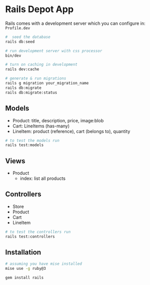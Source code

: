 # Rails Depot App

Rails comes with a development server which you can configure in: `Profile.dev`

```zsh
#  seed the database
rails db:seed

# run development server with css processor
bin/dev

# turn on caching in development
rails dev:cache

# generate & run migrations
rails g migration your_migration_name
rails db:migrate
rails db:migrate:status
```

## Models

- Product: title, description, price, image:blob
- Cart: LineItems (has-many)
- LineItem: product (reference), cart (belongs to), quantity

```zsh
# to test the models run
rails test:models
```

## Views

- Product
  - index: list all products

## Controllers

- Store
- Product
- Cart
- LineItem

```zsh
# to test the controllers run
rails test:controllers
```

## Installation

```zsh
# assuming you have mise installed
mise use -g ruby@3

gem install rails
```
